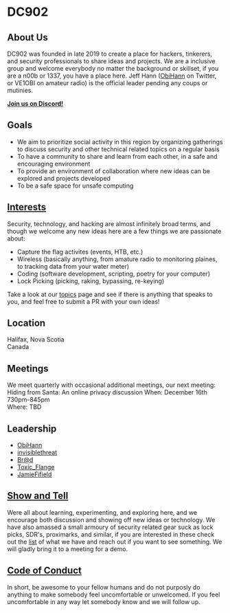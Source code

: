# DC902

## About Us

DC902 was founded in late 2019 to create a place for hackers, tinkerers, and security professionals to share ideas and projects. We are a inclusive group and welcome everybody no matter the background or skillset, if you are a n00b or 1337, you have a place here. Jeff Hann ([ObiHann][1] on Twitter, or VE1OBI on amateur radio) is the official leader pending any coups or mutinies.

**[Join us on Discord!](https://discord.gg/wbPXa9B)**

## Goals

- We aim to prioritize social activity in this region by organizing gatherings to discuss security and other technical related topics on a regular basis
- To have a community to share and learn from each other, in a safe and encouraging environment
- To provide an environment of collaboration where new ideas can be explored and projects developed 
- To be a safe space for unsafe computing

## [Interests](https://github.com/defcon902/defcon902.github.io/blob/master/skillsets.md)

Security, technology, and hacking are almost infinitely broad terms, and though we welcome any new ideas here are a few things we are passionate about:

- Capture the flag activites (events, HTB, etc.)
- Wireless (basically anything, from amature radio to monitoring plaines, to tracking data from your water meter)
- Coding (software development, scripting, poetry for your computer)
- Lock Picking (picking, raking, bypassing, re-keying)

Take a look at our [topics](https://github.com/defcon902/defcon902.github.io/blob/master/topics.md) page and see if there is anything that speaks to you, and feel free to submit a PR with your own ideas!

## Location

Halifax, Nova Scotia   
Canada

## Meetings

We meet quarterly with occasional additional meetings, our next meeting:   
Hiding from Santa: An online privacy discussion
When: December 16th 730pm-845pm   
Where: TBD   

## Leadership

- [ObiHann][1]
- [invisiblethreat][2]
- [Br@d][3]
- [Toxic_Flange][4]
- [JamieFifield][5]

## [Show and Tell](https://github.com/defcon902/defcon902.github.io/blob/master/show-and-tell.md)

Were all about learning, experimenting, and exploring here, and we encourage both discussion and showing off new ideas or technology. We have also amassed a small armoury of security related gear suck as lock picks, SDR's, proximarks, and similar, if you are interested in these check out the [list](https://github.com/defcon902/defcon902.github.io/blob/master/show-and-tell.md) of what we have and reach out if you want to see something. We will gladly bring it to a meeting for a demo.

## [Code of Conduct](https://github.com/defcon902/defcon902.github.io/blob/master/CONDUCT.md)

In short, be awesome to your fellow humans and do not purposly do anything to make somebody feel uncomfortable or unwelcomed. If you feel uncomfortable in any way let somebody know and we will follow up.

[1]: https://twitter.com/ObiHann
[2]: https://twitter.com/blacktip
[3]: https://twitter.com/Brad_Call
[4]: https://twitter.com/Toxic_Flange
[5]: https://twitter.com/0x4a616d6965
